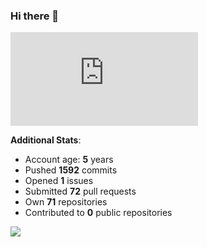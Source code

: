 ### Hi there 👋

![Bob's github activity graph](https://d3eqgu1c877dat.cloudfront.net/graph-stats.xml)

**Additional Stats**:
- Account age: **5** years
- Pushed **1592** commits
- Opened **1** issues
- Submitted **72** pull requests
- Own **71** repositories
- Contributed to **0** public repositories

![](https://komarev.com/ghpvc/?username=BobTheSoftwareDeveloper)
